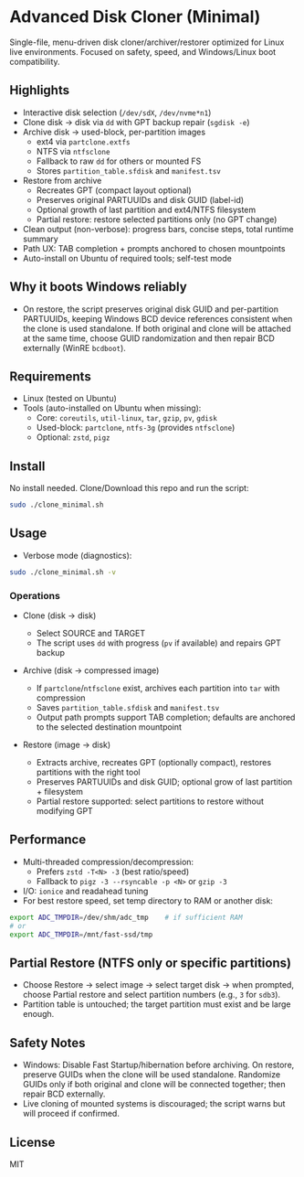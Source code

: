 # Advanced Disk Cloner (Minimal)

Single-file, menu-driven disk cloner/archiver/restorer optimized for Linux live environments. Focused on safety, speed, and Windows/Linux boot compatibility.

## Highlights
- Interactive disk selection (`/dev/sdX`, `/dev/nvme*n1`)
- Clone disk → disk via `dd` with GPT backup repair (`sgdisk -e`)
- Archive disk → used-block, per-partition images
  - ext4 via `partclone.extfs`
  - NTFS via `ntfsclone`
  - Fallback to raw `dd` for others or mounted FS
  - Stores `partition_table.sfdisk` and `manifest.tsv`
- Restore from archive
  - Recreates GPT (compact layout optional)
  - Preserves original PARTUUIDs and disk GUID (label-id)
  - Optional growth of last partition and ext4/NTFS filesystem
  - Partial restore: restore selected partitions only (no GPT change)
- Clean output (non-verbose): progress bars, concise steps, total runtime summary
- Path UX: TAB completion + prompts anchored to chosen mountpoints
- Auto-install on Ubuntu of required tools; self-test mode

## Why it boots Windows reliably
- On restore, the script preserves original disk GUID and per-partition PARTUUIDs, keeping Windows BCD device references consistent when the clone is used standalone. If both original and clone will be attached at the same time, choose GUID randomization and then repair BCD externally (WinRE `bcdboot`).

## Requirements
- Linux (tested on Ubuntu)
- Tools (auto-installed on Ubuntu when missing):
  - Core: `coreutils`, `util-linux`, `tar`, `gzip`, `pv`, `gdisk`
  - Used-block: `partclone`, `ntfs-3g` (provides `ntfsclone`)
  - Optional: `zstd`, `pigz`

## Install
No install needed. Clone/Download this repo and run the script:
```bash
sudo ./clone_minimal.sh
```

## Usage
- Verbose mode (diagnostics):
```bash
sudo ./clone_minimal.sh -v
```

### Operations
- Clone (disk → disk)
  - Select SOURCE and TARGET
  - The script uses `dd` with progress (`pv` if available) and repairs GPT backup

- Archive (disk → compressed image)
  - If `partclone`/`ntfsclone` exist, archives each partition into `tar` with compression
  - Saves `partition_table.sfdisk` and `manifest.tsv`
  - Output path prompts support TAB completion; defaults are anchored to the selected destination mountpoint

- Restore (image → disk)
  - Extracts archive, recreates GPT (optionally compact), restores partitions with the right tool
  - Preserves PARTUUIDs and disk GUID; optional grow of last partition + filesystem
  - Partial restore supported: select partitions to restore without modifying GPT

## Performance
- Multi-threaded compression/decompression:
  - Prefers `zstd -T<N> -3` (best ratio/speed)
  - Fallback to `pigz -3 --rsyncable -p <N>` or `gzip -3`
- I/O: `ionice` and readahead tuning
- For best restore speed, set temp directory to RAM or another disk:
```bash
export ADC_TMPDIR=/dev/shm/adc_tmp    # if sufficient RAM
# or
export ADC_TMPDIR=/mnt/fast-ssd/tmp
```

## Partial Restore (NTFS only or specific partitions)
- Choose Restore → select image → select target disk → when prompted, choose Partial restore and select partition numbers (e.g., `3` for `sdb3`).
- Partition table is untouched; the target partition must exist and be large enough.

## Safety Notes
- Windows: Disable Fast Startup/hibernation before archiving. On restore, preserve GUIDs when the clone will be used standalone. Randomize GUIDs only if both original and clone will be connected together; then repair BCD externally.
- Live cloning of mounted systems is discouraged; the script warns but will proceed if confirmed.

## License
MIT

